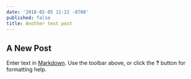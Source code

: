 ```yaml
---
date: '2018-02-05 11:22 -0700'
published: false
title: Another test post
---
```

## A New Post

Enter text in [Markdown](http://daringfireball.net/projects/markdown/). Use the toolbar above, or click the **?** button for formatting help.
